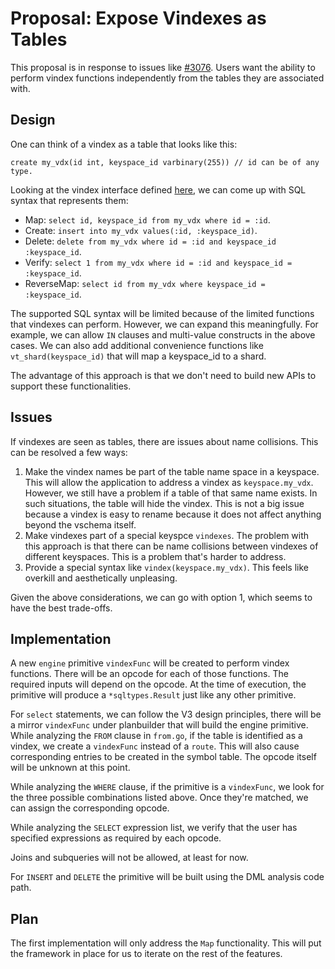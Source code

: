 # Proposal: Expose Vindexes as Tables

This proposal is in response to issues like [#3076](https://github.com/vitessio/vitess/issues/3076). Users want the ability to perform vindex functions independently from the tables they are associated with.

## Design

One can think of a vindex as a table that looks like this:

```
create my_vdx(id int, keyspace_id varbinary(255)) // id can be of any type.
```

Looking at the vindex interface defined [here](https://github.com/vitessio/vitess/blob/master/go/vt/vtgate/vindexes/vindex.go), we can come up with SQL syntax that represents them:
* Map: `select id, keyspace_id from my_vdx where id = :id`.
* Create: `insert into my_vdx values(:id, :keyspace_id)`.
* Delete: `delete from my_vdx where id = :id and keyspace_id :keyspace_id`.
* Verify: `select 1 from my_vdx where id = :id and keyspace_id = :keyspace_id`.
* ReverseMap: `select id from my_vdx where keyspace_id = :keyspace_id`.

The supported SQL syntax will be limited because of the limited functions that vindexes can perform. However, we can expand this meaningfully. For example, we can allow `IN` clauses and multi-value constructs in the above cases. We can also add additional convenience functions like `vt_shard(keyspace_id)` that will map a keyspace_id to a shard.

The advantage of this approach is that we don't need to build new APIs to support these functionalities.

## Issues
If vindexes are seen as tables, there are issues about name collisions. This can be resolved a few ways:
1. Make the vindex names be part of the table name space in a keyspace. This will allow the application to address a vindex as `keyspace.my_vdx`. However, we still have a problem if a table of that same name exists. In such situations, the table will hide the vindex. This is not a big issue because a vindex is easy to rename because it does not affect anything beyond the vschema itself.
2. Make vindexes part of a special keyspce `vindexes`. The problem with this approach is that there can be name collisions between vindexes of different keyspaces. This is a problem that's harder to address.
3. Provide a special syntax like `vindex(keyspace.my_vdx)`. This feels like overkill and aesthetically unpleasing.

Given the above considerations, we can go with option 1, which seems to have the best trade-offs.

## Implementation

A new `engine` primitive `vindexFunc` will be created to perform vindex functions. There will be an opcode for each of those functions. The required inputs will depend on the opcode. At the time of execution, the primitive will produce a `*sqltypes.Result` just like any other primitive.

For `select` statements, we can follow the V3 design principles, there will be a mirror `vindexFunc` under planbuilder that will build the engine primitive. While analyzing the `FROM` clause in `from.go`, if the table is identified as a vindex, we create a `vindexFunc` instead of a `route`. This will also cause corresponding entries to be created in the symbol table. The opcode itself will be unknown at this point.

While analyzing the `WHERE` clause, if the primitive is a `vindexFunc`, we look for the three possible combinations listed above. Once they're matched, we can assign the corresponding opcode.

While analyzing the `SELECT` expression list, we verify that the user has specified expressions as required by each opcode.

Joins and subqueries will not be allowed, at least for now.

For `INSERT` and `DELETE` the primitive will be built using the DML analysis code path.

## Plan

The first implementation will only address the `Map` functionality. This will put the framework in place for us to iterate on the rest of the features.
